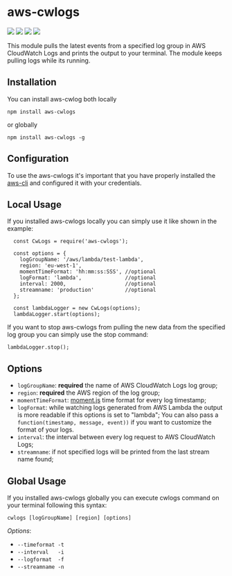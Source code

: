 # aws-cwlogs

<div>
	<a href="https://www.npmjs.com/package/aws-cwlogs"><img src='http://img.shields.io/npm/v/aws-cwlogs.svg?style=flat'></a>
	<a href="https://www.npmjs.com/package/aws-cwlogs"><img src='https://img.shields.io/npm/dm/aws-cwlogs.svg?style=flat-square'></a>
	<a href="https://david-dm.org/giowe/aws-cwlogs"><img src='https://david-dm.org/giowe/aws-cwlogs/status.svg'></a>
	<a href="https://www.youtube.com/watch?v=Sagg08DrO5U"><img src='http://img.shields.io/badge/gandalf-approved-61C6FF.svg'></a>
</div>

This module pulls the latest events from a specified log group in AWS CloudWatch Logs and prints the output to your terminal. The module keeps pulling logs while its running.

## Installation
You can install aws-cwlog both locally
```
npm install aws-cwlogs
```

or globally
```
npm install aws-cwlogs -g
```

## Configuration
To use the aws-cwlogs it's important that you have properly installed the [aws-cli](http://docs.aws.amazon.com/cli/latest/userguide/installing.html) and
configured it with your credentials.

## Local Usage
If you installed aws-cwlogs locally you can simply use it like shown in the example:
```
  const CwLogs = require('aws-cwlogs');

  const options = {
    logGroupName: '/aws/lambda/test-lambda',
    region: 'eu-west-1',
    momentTimeFormat: 'hh:mm:ss:SSS', //optional
    logFormat: 'lambda',              //optional
    interval: 2000,                   //optional
    streamname: 'production'          //optional
  };

  const lambdaLogger = new CwLogs(options);
  lambdaLogger.start(options);
```
If you want to stop aws-cwlogs from pulling the new data from the specified log group you can simply use the stop command:
```
lambdaLogger.stop();
```

## Options
* `logGroupName`: **required** the name of AWS CloudWatch Logs log group;
* `region`: **required** the AWS region of the log group;
* `momentTimeFormat`: [moment.js](http://momentjs.com/docs/#/displaying/format/) time format for every log timestamp;
* `logFormat`: while watching logs generated from AWS Lambda the output is more readable if this options is set to "lambda"; You can also pass a `function(timestamp, message, event))` if you want to customize the format of your logs.
* `interval`: the interval between every log request to AWS CloudWatch Logs;
* `streamname`: if not specified logs will be printed from the last stream name found;

## Global Usage
If you installed aws-cwlogs globally you can execute cwlogs command on your terminal following this syntax:
```
cwlogs [logGroupName] [region] [options]
```
*Options*:
* `--timeformat -t`
* `--interval   -i`
* `--logformat  -f`
* `--streamname -n`
